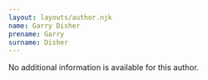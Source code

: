 ```yaml
---
layout: layouts/author.njk
name: Garry Disher
prename: Garry
surname: Disher
---
```

No additional information is available for this author.

